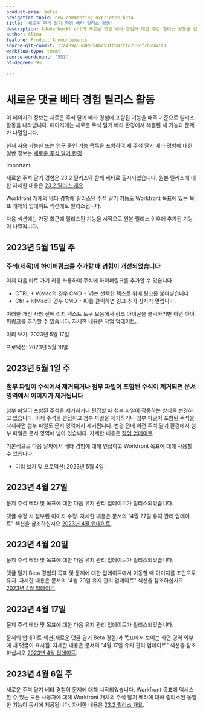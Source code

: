 ```yaml
---
product-area: betas
navigation-topic: new-commenting-exprience-beta
title: '새로운 주석 달기 환경 베타 릴리스 활동'
description: Adobe Workfront의 새로운 댓글 베타 경험에 대한 주간 릴리스 활동을 검토하십시오.
author: Alina
feature: Product Announcements
source-git-commit: 77a489455b0d058bc53fbb87ffd219cf7b50a213
workflow-type: tm+mt
source-wordcount: '553'
ht-degree: 9%

---
```



# 새로운 댓글 베타 경험 릴리스 활동

이 페이지의 정보는 새로운 주석 달기 베타 경험에 포함된 기능을 매주 기준으로 릴리스 활동을 나타냅니다. 페이지에는 새로운 주석 달기 베타 환경에서 해결된 새 기능과 문제가 나열됩니다.

현재 사용 가능한 또는 연구 중인 기능 목록을 포함하여 새 주석 달기 베타 경험에 대한 일반 정보는 [새로운 주석 달기 환경](../new-commenting-experience-beta/unified-commenting-experience.md).

>[!IMPORTANT]
>
>새로운 주석 달기 경험은 23.2 릴리스와 함께 베타로 출시되었습니다. 원본 릴리스에 대한 자세한 내용은 [23.2 릴리스 개요](../../product-releases/23.2-release-activity/23-2-release-overview.md).
>
>Workfront 개체의 베타 경험에 릴리스된 주석 달기 기능도 Workfront 목표에 있는 목표 개체의 업데이트 섹션에도 릴리스됩니다.

다음 섹션에는 가장 최근에 릴리스된 기능을 시작으로 원본 릴리스 이후에 추가된 기능이 나열됩니다.

## 2023년 5월 15일 주

### 주석(제목)에 하이퍼링크를 추가할 때 경험이 개선되었습니다

이제 다음 바로 가기 키를 사용하여 주석에 하이퍼링크를 추가할 수 있습니다.

* CTRL + V(Mac의 경우 CMD + V)는 선택한 텍스트 위에 링크를 붙여넣습니다
* Ctrl + K(Mac의 경우 CMD + K)를 클릭하면 링크 추가 상자가 열립니다.

이러한 개선 사항 전에 리치 텍스트 도구 모음에서 링크 아이콘을 클릭하기만 하면 하이퍼링크를 추가할 수 있습니다. 자세한 내용은 [작업 업데이트](../../../workfront-basics/updating-work-items-and-viewing-updates/update-work.md).

미리 보기: 2023년 5월 17일

프로덕션: 2023년 5월 18일

## 2023년 5월 1일 주

### 첨부 파일이 주석에서 제거되거나 첨부 파일이 포함된 주석이 제거되면 문서 영역에서 이미지가 제거됩니다

첨부 파일이 포함된 주석을 제거하거나 편집할 때 첨부 파일이 작동하는 방식을 변경하고 있습니다. 이제 주석을 편집하고 첨부 파일을 제거하거나 첨부 파일이 포함된 주석을 삭제하면 첨부 파일도 문서 영역에서 제거됩니다. 변경 전에 이전 주석 달기 환경에서 첨부 파일은 문서 영역에 남아 있습니다. 자세한 내용은 [작업 업데이트](../../../workfront-basics/updating-work-items-and-viewing-updates/update-work.md).

기본적으로 다음 날짜에서 베타 경험에 대해 언급하고 Workfront 목표에 대해 사용할 수 있습니다.

* 미리 보기 및 프로덕션: 2023년 5월 4일


## 2023년 4월 27일

문제 주석 베타 및 목표에 대한 다음 유지 관리 업데이트가 릴리스되었습니다.

댓글 수정 시 첨부된 이미지 수정. 자세한 내용은 문서의 &quot;4월 27일 유지 관리 업데이트&quot; 섹션을 참조하십시오 <a href="https://experienceleague.adobe.com/docs/workfront-known-issues/releases/current-updates.html?lang=en#updates-in-april-2023">2023년 4월 업데이트</a>.

## 2023년 4월 20일

문제 주석 베타 및 목표에 대한 다음 유지 관리 업데이트가 릴리스되었습니다.

댓글 달기 Beta 경험의 목표 및 문제에 대한 업데이트에서 이동할 때 이미지를 초안으로 유지. 자세한 내용은 문서의 &quot;4월 20일 유지 관리 업데이트&quot; 섹션을 참조하십시오 <a href="https://experienceleague.adobe.com/docs/workfront-known-issues/releases/current-updates.html?lang=en#updates-in-april-2023">2023년 4월 업데이트</a>.

## 2023년 4월 17일

문제 주석 베타 및 목표에 대한 다음 유지 관리 업데이트가 릴리스되었습니다.

문제의 업데이트 섹션(새로운 댓글 달기 Beta 경험)과 목표에서 보이는 화면 영역 외부에 새 댓글이 표시됨. 자세한 내용은 문서의 &quot;4월 17일 유지 관리 업데이트&quot; 섹션을 참조하십시오  <a href="https://experienceleague.adobe.com/docs/workfront-known-issues/releases/current-updates.html?lang=en#updates-in-april-2023">2023년 4월 업데이트</a>.


## 2023년 4월 6일 주

새로운 주석 달기 베타 경험이 문제에 대해 시작되었습니다.
Workfront 목표에 액세스할 수 있는 모든 사용자에 대해 Workfront 개체의 주석 달기 베타에 대해 릴리스된 동일한 기능이 동시에 제공됩니다. 자세한 내용은 [23.2 릴리스 개요](../../product-releases/23.2-release-activity/23-2-release-overview.md).